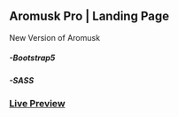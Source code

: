 ## Aromusk Pro | Landing Page
<p>New Version of Aromusk</p>

##### -Bootstrap5

##### -SASS

<h3> <a href="https://shareefrahat.github.io/Aromusk-Pro" target="_blank">Live Preview</a> </h3>
